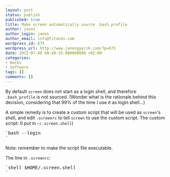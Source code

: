 ```yaml
---
layout: post
status: publish
published: true
title: Make screen automatically source .bash_profile
author: janos
author_login: janos
author_email: info@titan2x.com
wordpress_id: 675
wordpress_url: http://www.janosgyerik.com/?p=675
date: 2012-07-08 08:49:19.000000000 +02:00
categories:
- Hacks
- Software
tags: []
comments: []
---
```

By default `screen` does not start as a login shell, and therefore `.bash_profile` is not sourced. (Wonder what is the rationale behind this decision, considering that 99% of the time I use it as login shell...)

A simple remedy is to create a custom script that will be used as `screen`'s shell, and edit `.screenrc` to tell `screen` to use the custom script. The custom script: (I put in `~/.screen.shell`)

<pre>`bash --login
`</pre>

Note: remember to make the script file executable.

The line in `.screenrc`:

<pre>`shell $HOME/.screen.shell
`</pre>
